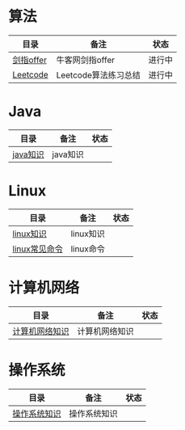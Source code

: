 # 算法

| 目录           | 备注             | 状态  |
| ------------ | -------------- | --- |
| [剑指offer]()  | 牛客网剑指offer     | 进行中 |
| [Leetcode]() | Leetcode算法练习总结 | 进行中 |

# Java

| 目录         | 备注     | 状态  |
| ---------- | ------ | --- |
| [java知识]() | java知识 |     |

# Linux

| 目录            | 备注      | 状态  |
| ------------- | ------- | --- |
| [linux知识]()   | linux知识 |     |
| [linux常见命令]() | linux命令 |     |

# 计算机网络

| 目录          | 备注      | 状态  |
| ----------- | ------- | --- |
| [计算机网络知识]() | 计算机网络知识 |     |

# 操作系统

| 目录         | 备注     | 状态  |
| ---------- | ------ | --- |
| [操作系统知识]() | 操作系统知识 |     |
